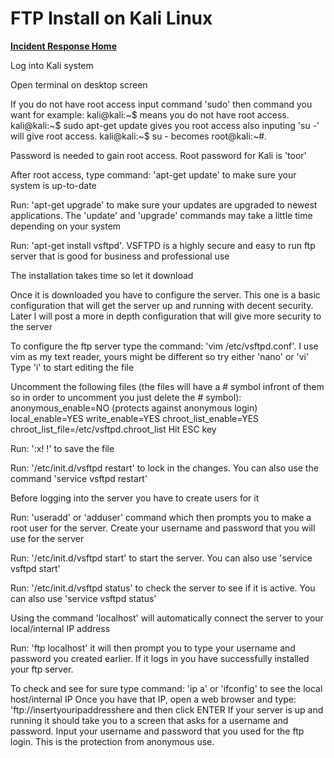 <!-- This work is licensed under the Creative Commons Attribution-NonCommercial-ShareAlike 4.0 International License. To view a copy of this license, visit http://creativecommons.org/licenses/by-nc-sa/4.0/ or send a letter to Creative Commons, PO Box 1866, Mountain View, CA 94042, USA. -->

# FTP Install on Kali Linux

[**Incident Response Home**](../README.md)

Log into Kali system

Open terminal on desktop screen

If you do not have root access input command 'sudo' then command you want for example: 
kali@kali:~$ means you do not have root access. 
kali@kali:~$ sudo apt-get update gives you root access also inputing 'su -' will give root access. 
kali@kali:~$ su - becomes root@kali:~#.

Password is needed to gain root access. Root password for Kali is 'toor'

After root access, type command: 'apt-get update' to make sure your system is up-to-date

Run: 'apt-get upgrade' to make sure your updates are upgraded to newest applications. 
The 'update' and 'upgrade' commands may take a little time depending on your system

Run: 'apt-get install vsftpd'. 
VSFTPD is a highly secure and easy to run ftp server that is good for business and professional use

The installation takes time so let it download

Once it is downloaded you have to configure the server. 
This one is a basic configuration that will get the server up and running with decent security. 
Later I will post a more in depth configuration that will give more security to the server

To configure the ftp server type the command: 'vim /etc/vsftpd.conf'. 
I use vim as my text reader, yours might be different so try either 'nano' or 'vi'
Type 'i' to start editing the file

Uncomment the following files 
(the files will have a # symbol infront of them so in order to uncomment you just delete the # symbol): 
anonymous_enable=NO (protects against anonymous login) 
local_enable=YES
write_enable=YES
chroot_list_enable=YES
chroot_list_file=/etc/vsftpd.chroot_list
Hit ESC key

Run: ':x! !' to save the file

Run: '/etc/init.d/vsftpd restart' to lock in the changes. You can also use the command 'service vsftpd restart'

Before logging into the server you have to create users for it

Run: 'useradd' or 'adduser' command which then prompts you to make a root user for the server. 
Create your username and password that you will use for the server

Run: '/etc/init.d/vsftpd start' to start the server. You can also use 'service vsftpd start'

Run: '/etc/init.d/vsftpd status' to check the server to see if it is active. You can also use 'service vsftpd status'

Using the command 'localhost' will automatically connect the server to your local/internal IP address

Run: 'ftp localhost' it will then prompt you to type your username and password you created earlier. 
If it logs in you have successfully installed your ftp server.

To check and see for sure type command: 'ip a' or 'ifconfig' to see the local host/internal IP
Once you have that IP, open a web browser and type: 'ftp://insertyouripaddresshere and then click ENTER
If your server is up and running it should take you to a screen that asks for a username and password.
Input your username and password that you used for the ftp login. This is the protection from anonymous use.